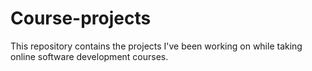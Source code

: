 # Course-projects
This repository contains the projects I've been working on while taking online software development courses.
